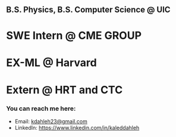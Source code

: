 ## B.S. Physics, B.S. Computer Science @ UIC
# SWE Intern @ CME GROUP
# EX-ML @ Harvard
# Extern @ HRT and CTC

### You can reach me here:
  - Email: kdahleh23@gmail.com
  - LinkedIn: https://www.linkedin.com/in/kaleddahleh

